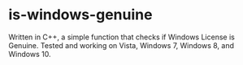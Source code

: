 # is-windows-genuine
Written in C++, a simple function that checks if Windows License is Genuine. Tested and working on Vista, Windows 7, Windows 8, and Windows 10.
